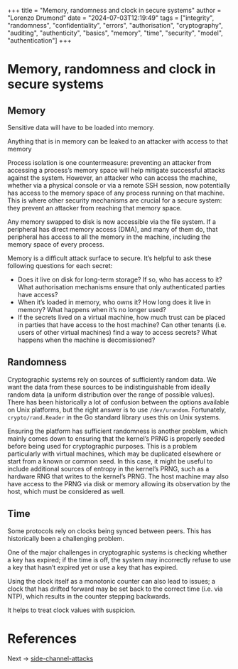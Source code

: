 +++
title = "Memory, randomness and clock in secure systems"
author = "Lorenzo Drumond"
date = "2024-07-03T12:19:49"
tags = ["integrity",  "randomness",  "confidentiality",  "errors",  "authorisation",  "cryptography",  "auditing",  "authenticity",  "basics",  "memory",  "time",  "security",  "model",  "authentication"]
+++


# Memory, randomness and clock in secure systems

## Memory

Sensitive data will have to be loaded into memory.

Anything that is in memory can be leaked to an attacker with access to that memory

Process isolation is one countermeasure: preventing an attacker from accessing a process’s memory space will help mitigate successful attacks against the system. However, an attacker who can access the machine, whether via a physical console or via a remote SSH session, now potentially has access to the memory space of any process running on that machine. This is where other security mechanisms are crucial for a secure system: they prevent an attacker from reaching that memory space.

Any memory swapped to disk is now accessible via the file system. If a peripheral has direct memory access (DMA), and many of them do, that peripheral has access to all the memory in the machine, including the memory space of every process.

Memory is a difficult attack surface to secure. It’s helpful to ask these following questions for each secret:

- Does it live on disk for long-term storage? If so, who has access to it? What authorisation mechanisms ensure that only authenticated parties have access?
- When it’s loaded in memory, who owns it? How long does it live in memory? What happens when it’s no longer used?
- If the secrets lived on a virtual machine, how much trust can be placed in parties that have access to the host machine? Can other tenants (i.e. users of other virtual machines) find a way to access secrets? What happens when the machine is decomissioned?

## Randomness

Cryptographic systems rely on sources of sufficiently random data. We want the data from these sources to be indistinguishable from ideally random data (a uniform distribution over the range of possible values). There has been historically a lot of confusion between the options available on Unix platforms, but the right answer  is to use `/dev/urandom`. Fortunately, `crypto/rand.Reader` in the Go standard library uses this on Unix systems.

Ensuring the platform has sufficient randomness is another problem, which mainly comes down to ensuring that the kernel’s PRNG is properly seeded before being used for cryptographic purposes. This is a problem particularly with virtual machines, which may be duplicated elsewhere or start from a known or common seed. In this case, it might be useful to include additional sources of entropy in the kernel’s PRNG, such as a hardware RNG that writes to the kernel’s PRNG. The host machine may also have access to the PRNG via disk or memory allowing its observation by the host, which must be considered as well.

## Time

Some protocols rely on clocks being synced between peers. This has historically been a challenging problem.

One of the major challenges in cryptographic systems is checking whether a key has expired; if the time is off, the system may incorrectly refuse to use a key that hasn’t expired yet or use a key that has expired.

Using the clock itself as a monotonic counter can also lead to issues; a clock that has drifted forward may be set back to the correct time (i.e. via NTP), which results in the counter stepping backwards.

It helps to treat clock values with suspicion.

# References

Next -> [side-channel-attacks](/wiki/side-channel-attacks/)
